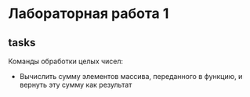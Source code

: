# Лабораторная работа 1

## tasks

Команды обработки целых чисел:
- Вычислить сумму элементов массива, переданного в функцию, и вернуть эту сумму как результат
